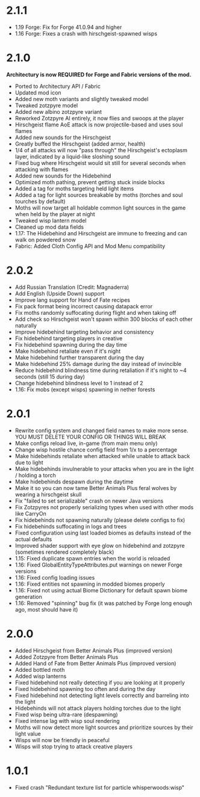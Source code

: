 # 2.1.1

- 1.19 Forge: Fix for Forge 41.0.94 and higher
- 1.16 Forge: Fixes a crash with hirschgeist-spawned wisps

# 2.1.0

**Architectury is now REQUIRED for Forge and Fabric versions of the mod.**

- Ported to Architectury API / Fabric
- Updated mod icon
- Added new moth variants and slightly tweaked model
- Tweaked zotzpyre model
- Added new albino zotzpyre variant
- Reworked Zotzpyre AI entirely, it now flies and swoops at the player
- Hirschgeist flame AoE attack is now projectile-based and uses soul flames
- Added new sounds for the Hirschgeist
- Greatly buffed the Hirschgeist (added armor, health)
- 1/4 of all attacks will now "pass through" the Hirschgeist's ectoplasm layer, indicated by a liquid-like sloshing sound
- Fixed bug where Hirschgeist would sit still for several seconds when attacking with flames
- Added new sounds for the Hidebehind
- Optimized moth pathing, prevent getting stuck inside blocks
- Added a tag for moths targeting held light items
- Added a tag for light sources breakable by moths (torches and soul tourches by default)
- Moths will now target all holdable common light sources in the game when held by the player at night
- Tweaked wisp lantern model
- Cleaned up mod data fields
- 1.17: The Hidebehind and Hirschgeist are immune to freezing and can walk on powdered snow
- Fabric: Added Cloth Config API and Mod Menu compatibility

# 2.0.2

- Add Russian Translation (Credit: Magnaderra)
- Add English (Upside Down) support
- Improve lang support for Hand of Fate recipes
- Fix pack format being incorrect causing datapack error
- Fix moths randomly suffocating during flight and when taking off
- Add check so Hirschgeist won't spawn within 300 blocks of each other naturally
- Improve hidebehind targeting behavior and consistency
- Fix hidebehind targeting players in creative
- Fix hidebehind spawning during the day time
- Make hidebehind retaliate even if it's night
- Make hidebehind further transparent during the day
- Make hidebehind 25% damage during the day instead of invincible
- Reduce hidebehind blindness time during retaliation if it's night to ~4 seconds (still 15 during day)
- Change hidebehind blindness level to 1 instead of 2
- 1.16: Fix mobs (except wisps) spawning in nether forests

# 2.0.1

- Rewrite config system and changed field names to make more sense. YOU MUST DELETE YOUR CONFIG OR THINGS WILL BREAK
- Make configs reload live, in-game (from main menu only)
- Change wisp hostile chance config field from 1/x to a percentage
- Make hidebehinds retaliate when attacked while unable to attack back due to light
- Make hidebehinds invulnerable to your attacks when you are in the light / holding a torch
- Make hidebehinds despawn during the daytime
- Make it so you can now tame Better Animals Plus feral wolves by wearing a hirschgeist skull
- Fix "failed to set serializable" crash on newer Java versions
- Fix Zotzpyres not properly serializing types when used with other mods like CarryOn
- Fix hidebehinds not spawning naturally (please delete configs to fix)
- Fix hidebehinds suffocating in logs and trees
- Fixed configuration using last loaded biomes as defaults instead of the actual defaults
- Improved shader support with eye glow on hidebehind and zotzpyre (sometimes rendered completely black) 
- 1.15: Fixed duplicate spawn entries when the world is reloaded
- 1.16: Fixed GlobalEntityTypeAttributes.put warnings on newer Forge versions
- 1.16: Fixed config loading issues
- 1.16: Fixed entities not spawning in modded biomes properly
- 1.16: Fixed not using actual Biome Dictionary for default spawn biome generation
- 1.16: Removed "spinning" bug fix (it was patched by Forge long enough ago, most should have it)

# 2.0.0

- Added Hirschgeist from Better Animals Plus (improved version)
- Added Zotzpyre from Better Animals Plus
- Added Hand of Fate from Better Animals Plus (improved version)
- Added bottled moth
- Added wisp lanterns
- Fixed hidebehind not really detecting if you are looking at it properly
- Fixed hidebehind spawning too often and during the day
- Fixed hidebehind not detecting light levels correctly and barreling into the light
- Hidebehinds will not attack players holding torches due to the light
- Fixed wisp being ultra-rare (despawning)
- Fixed intense lag with wisp soul rendering
- Moths will now detect more light sources and prioritize sources by their light value
- Wisps will now be friendly in peaceful
- Wisps will stop trying to attack creative players

# 1.0.1

- Fixed crash "Redundant texture list for particle whisperwoods:wisp"